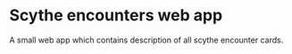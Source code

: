 # Scythe encounters web app
A small web app which contains description of all scythe encounter cards.
